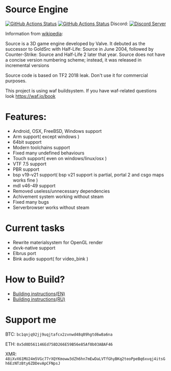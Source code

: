 # Source Engine
[![GitHub Actions Status](https://github.com/nillerusr/source-engine/actions/workflows/build.yml/badge.svg)](https://github.com/nillerusr/source-engine/actions/workflows/build.yml) [![GitHub Actions Status](https://github.com/nillerusr/source-engine/actions/workflows/tests.yml/badge.svg)](https://github.com/nillerusr/source-engine/actions/workflows/tests.yml)
 Discord: [![Discord Server](https://img.shields.io/discord/672055862608658432.svg)](https://discord.gg/hZRB7WMgGw)
 

Information from [wikipedia](https://wikipedia.org/wiki/Source_(game_engine)):

Source is a 3D game engine developed by Valve.
It debuted as the successor to GoldSrc with Half-Life: Source in June 2004,
followed by Counter-Strike: Source and Half-Life 2 later that year.
Source does not have a concise version numbering scheme; instead, it was released in incremental versions

Source code is based on TF2 2018 leak. Don't use it for commercial purposes.

This project is using waf buildsystem. If you have waf-related questions look https://waf.io/book

# Features:
- Android, OSX, FreeBSD, Windows support
- Arm support( except windows )
- 64bit support
- Modern toolchains support
- Fixed many undefined behaviours
- Touch support( even on windows/linux/osx )
- VTF 7.5 support
- PBR support
- bsp v19-v21 support( bsp v21 support is partial, portal 2 and csgo maps works fine )
- mdl v46-49 support
- Removed useless/unnecessary dependencies
- Achivement system working without steam
- Fixed many bugs
- Serverbrowser works without steam

# Current tasks
- Rewrite materialsystem for OpenGL render
- dxvk-native support
- Elbrus port
- Bink audio support( for video_bink )

# How to Build?
- [Building instructions(EN)](https://github.com/nillerusr/source-engine/wiki/Source-Engine-(EN))
- [Building instructions(RU)](https://github.com/nillerusr/source-engine/wiki/Source-Engine-(RU))

# Support me
BTC: `bc1qnjq92jj9uqjtafcx2zvnwd48q89hgtd6w8a6na`

ETH: `0x5d0D561146Ed758D266E59B56e85Af0b03ABAF46`

XMR: `48iXvX61MU24m5VGc77rXQYKmoww3dZh6hn7mEwDaLVTfGhyBKq2teoPpeBq6xvqj4itsGh6EzNTzBty6ZDDevApCFNpsJ`
